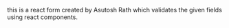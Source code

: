 this is a react form created by Asutosh Rath which validates the given fields using react components. 
